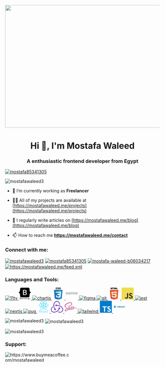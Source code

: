 <img src="https://www.notion.so/image/https%3A%2F%2Fmedia.giphy.com%2Fmedia%2FNKEt9elQ5cR68%2Fgiphy.gif?table=block&id=8040157e-b61b-416f-9cfd-9838a230cd16&spaceId=dcad0fcd-8107-4abc-96f3-a3773aad8ad8&userId=97a6ed62-86f5-4502-9a5a-b14185b7c554&cache=v2"  width="2000" height="400">
<h1 align="center">Hi 👋, I'm Mostafa Waleed</h1>
<h3 align="center">A enthusiastic frontend developer from Egypt</h3>

<p align="left"> 
  <a href="https://twitter.com/mostafa85341305" target="blank"><img src="https://img.shields.io/twitter/follow/mostafa85341305?logo=twitter&style=for-the-badge" alt="mostafa85341305" /></a> 
</p>
 <p align="left"> <img src="https://komarev.com/ghpvc/?username=mostafawaleed3&label=Profile%20views&color=0e75b6&style=flat" alt="mostafawaleed3" /> </p>

- 🔭 I’m currently working as **Freelancer**

- 👨‍💻 All of my projects are available at [https://mostafawaleed.me/projects](https://mostafawaleed.me/projects)

- 📝 I regularly write articles on [https://mostafawaleed.me/blog](https://mostafawaleed.me/blog)

- 📫 How to reach me **https://mostafawaleed.me/contact**

<h3 align="left">Connect with me:</h3>
<p align="left">
<a href="https://codepen.io/mostafawaleed3" target="blank"><img align="center" src="https://raw.githubusercontent.com/rahuldkjain/github-profile-readme-generator/master/src/images/icons/Social/codepen.svg" alt="mostafawaleed3" height="30" width="40" /></a>
<a href="https://twitter.com/mostafa85341305" target="blank"><img align="center" src="https://www.intactcentreclimateadaptation.ca/wp-content/uploads/2015/11/Twitter-icon-horizontal.jpg" alt="mostafa85341305" height="30" width="40" /></a>
<a href="https://linkedin.com/in/mostafa-waleed-b06034217" target="blank"><img align="center" src="https://www.keesingtechnologies.com/wp-content/uploads/2018/07/Linkedin-Icon.png" alt="mostafa-waleed-b06034217" height="30" width="40" /></a>
<a href="https://mostafawaleed.me/feed.xml" target="blank"><img align="center" src="https://raw.githubusercontent.com/rahuldkjain/github-profile-readme-generator/master/src/images/icons/Social/rss.svg" alt="https://mostafawaleed.me/feed.xml" height="30" width="40" /></a>
</p>


<h3 align="left">Languages and Tools:</h3>
<p align="left"> <a href="https://www.11ty.dev/" target="_blank" rel="noreferrer"> <img src="https://gist.githubusercontent.com/vivek32ta/c7f7bf583c1fb1c58d89301ea40f37fd/raw/f4c85cce5790758286b8f155ef9a177710b995df/11ty.svg" alt="11ty" width="40" height="40"/> </a> <a href="https://getbootstrap.com" target="_blank" rel="noreferrer"> <img src="https://raw.githubusercontent.com/devicons/devicon/master/icons/bootstrap/bootstrap-plain-wordmark.svg" alt="bootstrap" width="40" height="40"/> </a> <a href="https://www.chartjs.org" target="_blank" rel="noreferrer"> <img src="https://www.chartjs.org/media/logo-title.svg" alt="chartjs" width="40" height="40"/> </a> <a href="https://www.w3schools.com/css/" target="_blank" rel="noreferrer"> <img src="https://raw.githubusercontent.com/devicons/devicon/master/icons/css3/css3-original-wordmark.svg" alt="css3" width="40" height="40"/> </a> <a href="https://expressjs.com" target="_blank" rel="noreferrer"> <img src="https://raw.githubusercontent.com/devicons/devicon/master/icons/express/express-original-wordmark.svg" alt="express" width="40" height="40"/> </a> <a href="https://www.figma.com/" target="_blank" rel="noreferrer"> <img src="https://www.vectorlogo.zone/logos/figma/figma-icon.svg" alt="figma" width="40" height="40"/> </a> <a href="https://git-scm.com/" target="_blank" rel="noreferrer"> <img src="https://www.vectorlogo.zone/logos/git-scm/git-scm-icon.svg" alt="git" width="40" height="40"/> </a> <a href="https://www.w3.org/html/" target="_blank" rel="noreferrer"> <img src="https://raw.githubusercontent.com/devicons/devicon/master/icons/html5/html5-original-wordmark.svg" alt="html5" width="40" height="40"/> </a> <a href="https://developer.mozilla.org/en-US/docs/Web/JavaScript" target="_blank" rel="noreferrer"> <img src="https://raw.githubusercontent.com/devicons/devicon/master/icons/javascript/javascript-original.svg" alt="javascript" width="40" height="40"/> </a> <a href="https://jestjs.io" target="_blank" rel="noreferrer"> <img src="https://www.vectorlogo.zone/logos/jestjsio/jestjsio-icon.svg" alt="jest" width="40" height="40"/> </a><a href="https://nextjs.org/" target="_blank" rel="noreferrer"> <img src="https://cdn.worldvectorlogo.com/logos/nextjs-2.svg" alt="nextjs" width="40" height="40"/> </a></a> <a href="https://pugjs.org" target="_blank" rel="noreferrer"> <img src="https://cdn.worldvectorlogo.com/logos/pug.svg" alt="pug" width="40" height="40"/> </a> <a href="https://reactjs.org/" target="_blank" rel="noreferrer"> <img src="https://raw.githubusercontent.com/devicons/devicon/master/icons/react/react-original-wordmark.svg" alt="react" width="40" height="40"/> </a> <a href="https://redux.js.org" target="_blank" rel="noreferrer"> <img src="https://raw.githubusercontent.com/devicons/devicon/master/icons/redux/redux-original.svg" alt="redux" width="40" height="40"/> </a> <a href="https://sass-lang.com" target="_blank" rel="noreferrer"> <img src="https://raw.githubusercontent.com/devicons/devicon/master/icons/sass/sass-original.svg" alt="sass" width="40" height="40"/> </a> <a href="https://tailwindcss.com/" target="_blank" rel="noreferrer"> <img src="https://www.vectorlogo.zone/logos/tailwindcss/tailwindcss-icon.svg" alt="tailwind" width="40" height="40"/> </a> <a href="https://www.typescriptlang.org/" target="_blank" rel="noreferrer"> <img src="https://raw.githubusercontent.com/devicons/devicon/master/icons/typescript/typescript-original.svg" alt="typescript" width="40" height="40"/> </a> <a href="https://webpack.js.org" target="_blank" rel="noreferrer"> <img src="https://raw.githubusercontent.com/devicons/devicon/d00d0969292a6569d45b06d3f350f463a0107b0d/icons/webpack/webpack-original-wordmark.svg" alt="webpack" width="40" height="40"/> </a> </p>

<div>
  <p><img align="left" src="https://github-readme-stats.vercel.app/api/top-langs?username=mostafawaleed3&show_icons=true&locale=en&layout=compact" alt="mostafawaleed3" /></p>

<p>&nbsp;<img align="center" src="https://github-readme-stats.vercel.app/api?username=mostafawaleed3&show_icons=true&locale=en" alt="mostafawaleed3" /></p>
</div>


<p><img align="center" src="https://github-readme-streak-stats.herokuapp.com/?user=mostafawaleed3&" alt="mostafawaleed3" /></p>

<h3 align="left">Support:</h3>
<p><a href="https://www.buymeacoffee.com/mostafawaleed"> <img align="left" src="https://cdn.buymeacoffee.com/buttons/v2/default-yellow.png" height="50" width="210" alt="https://www.buymeacoffee.com/mostafawaleed" /></a></p><br><br>


